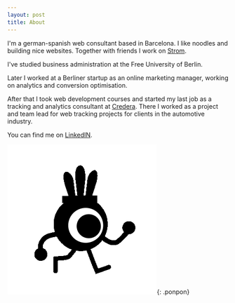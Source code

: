 ```yaml
---
layout: post
title: About
---
```

I'm a german-spanish web consultant based in Barcelona. I like noodles and building nice websites. Together with friends I work on [Strom](https://janbalanya.com/strom-docs/).

I've studied business administration at the Free University of Berlin.

Later I worked at a Berliner startup as an online marketing manager, working on analytics and conversion optimisation.

After that I took web development courses and started my last job as a tracking and analytics consultant at [Credera](https://www.credera.com/de-de). There I worked as a project and team lead for web tracking projects for clients in the automotive industry.

You can find me on [LinkedIN](https://linkedin.com/in/jan-balanya-scholl).

![Patapon Gif](/assets/images/ponpon.gif){: .ponpon}